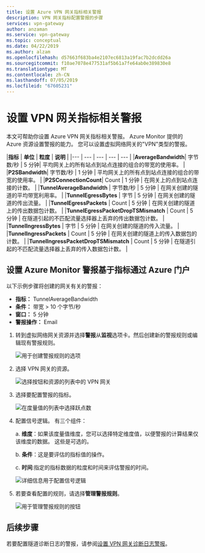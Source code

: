```yaml
---
title: 设置 Azure VPN 网关指标相关警报
description: VPN 网关指标配置警报的步骤
services: vpn-gateway
author: anzaman
ms.service: vpn-gateway
ms.topic: conceptual
ms.date: 04/22/2019
ms.author: alzam
ms.openlocfilehash: d57663f683ba4e2107ec6813a19fac7b2dcdd26a
ms.sourcegitcommit: f10ae7078e477531af5b61a7fe64ab0e389830e8
ms.translationtype: MT
ms.contentlocale: zh-CN
ms.lasthandoff: 07/05/2019
ms.locfileid: "67605231"
---
```

# <a name="set-up-alerts-on-vpn-gateway-metrics"></a>设置 VPN 网关指标相关警报

本文可帮助你设置 Azure VPN 网关指标相关警报。 Azure Monitor 提供的 Azure 资源设置警报的能力。 您可以设置虚拟网络网关的"VPN"类型的警报。


|**指标**   | **单位** | **粒度** | **说明** | 
|---       | ---        | ---       | ---            | ---       |
|**AverageBandwidth**| 字节数/秒  | 5 分钟| 平均网关上的所有站点到站点连接的组合的带宽的使用率。     |
|**P2SBandwidth**| 字节数/秒  | 1 分钟  | 平均网关上的所有点到站点连接的组合的带宽的使用率。    |
|**P2SConnectionCount**| Count  | 1 分钟  | 在网关上的点到站点连接的计数。   |
|**TunnelAverageBandwidth** | 字节数/秒    | 5 分钟  | 在网关创建的隧道的平均带宽利用率。 |
|**TunnelEgressBytes** | 字节 | 5 分钟 | 在网关创建的隧道的传出流量。   |
|**TunnelEgressPackets** | Count | 5 分钟 | 在网关创建的隧道上的传出数据包计数。   |
|**TunnelEgressPacketDropTSMismatch** | Count | 5 分钟 | 在隧道引起的不匹配流量选择器上丢弃的传出数据包计数。 |
|**TunnelIngressBytes** | 字节 | 5 分钟 | 在网关创建的隧道的传入流量。   |
|**TunnelIngressPackets** | Count | 5 分钟 | 在网关创建的隧道上的传入数据包的计数。   |
|**TunnelIngressPacketDropTSMismatch** | Count | 5 分钟 | 在隧道引起的不匹配流量选择器上丢弃的传入数据包计数。 |


## <a name="setup"></a>设置 Azure Monitor 警报基于指标通过 Azure 门户

以下示例步骤将创建的网关有关的警报：

- **指标：** TunnelAverageBandwidth
- **条件：** 带宽 > 10 个字节/秒
- **窗口：** 5 分钟
- **警报操作：** Email



1. 转到虚拟网络网关资源并选择**警报**从**监视**选项卡。然后创建新的警报规则或编辑现有警报规则。

   ![用于创建警报规则的选项](./media/vpn-gateway-howto-setup-alerts-virtual-network-gateway-metric/metric-alert1.png "创建")

2. 选择 VPN 网关的资源。

   ![选择按钮和资源的列表中的 VPN 网关](./media/vpn-gateway-howto-setup-alerts-virtual-network-gateway-metric/metric-alert2.png "选择")

3. 选择要配置警报的指标。

   ![在度量值的列表中选择跃点数](./media/vpn-gateway-howto-setup-alerts-virtual-network-gateway-metric/metric-alert3.png "选择")
4. 配置信号逻辑。 有三个组件：

    a. **维度**：如果该度量值维度，您可以选择特定维度值，以便警报的计算结果仅该维度的数据。 这些是可选的。

    b. **条件**：这是要评估的指标值的操作。

    c. **时间**:指定的指标数据的粒度和时间来评估警报的时间。

   ![详细信息用于配置信号逻辑](./media/vpn-gateway-howto-setup-alerts-virtual-network-gateway-metric/metric-alert4.png "选择")

5. 若要查看配置的规则，请选择**管理警报规则**。

   ![用于管理警报规则的按钮](./media/vpn-gateway-howto-setup-alerts-virtual-network-gateway-metric/metric-alert8.png "选择")

## <a name="next-steps"></a>后续步骤

若要配置隧道诊断日志的警报，请参阅[设置 VPN 网关诊断日志警报](vpn-gateway-howto-setup-alerts-virtual-network-gateway-log.md)。
